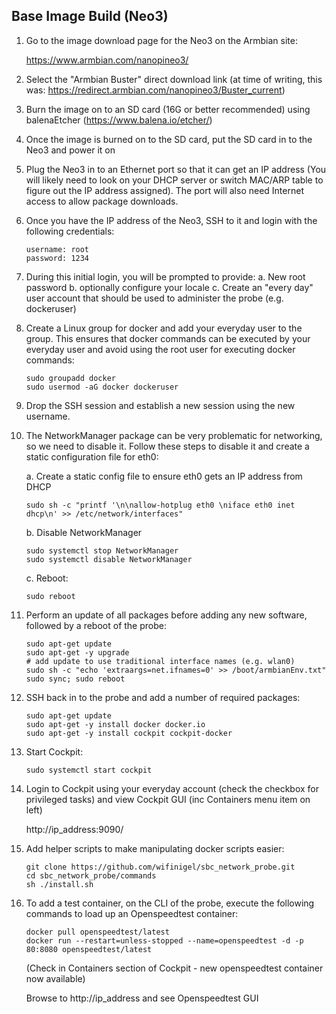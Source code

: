 
## Base Image Build (Neo3)

1. Go to the image download page for the Neo3 on the Armbian site:

    https://www.armbian.com/nanopineo3/

2. Select the "Armbian Buster" direct download link (at time of writing, this was: https://redirect.armbian.com/nanopineo3/Buster_current)

3. Burn the image on to an SD card (16G or better recommended) using balenaEtcher (https://www.balena.io/etcher/)

4. Once the image is burned on to the SD card, put the SD card in to the Neo3 and power it on

5. Plug the Neo3 in to an Ethernet port so that it can get an IP address (You will likely need to look on your DHCP server or switch MAC/ARP table to figure out the IP address assigned). The port will also need Internet access to allow package downloads.

6. Once you have the IP address of the Neo3, SSH to it and login with the following credentials:
    ```
    username: root
    password: 1234
    ```

7. During this initial login, you will be prompted to provide:
    a. New root password
    b. optionally configure your locale
    c. Create an "every day" user account that should be used to administer the probe (e.g. dockeruser)

8. Create a Linux group for docker and add your everyday user to the group. This ensures that docker commands can be executed by your everyday user and avoid using the root user for executing docker commands:
    ```
    sudo groupadd docker
    sudo usermod -aG docker dockeruser
    ```

9. Drop the SSH session and establish a new session using the new username.

10. The NetworkManager package can be very problematic for networking, so we need to disable it. Follow these steps to disable it and create a static configuration file for eth0:

    a. Create a static config file to ensure eth0 gets an IP address from DHCP

    ```
    sudo sh -c "printf '\n\nallow-hotplug eth0 \niface eth0 inet dhcp\n' >> /etc/network/interfaces"
    ```

    b. Disable NetworkManager
    ```
    sudo systemctl stop NetworkManager
    sudo systemctl disable NetworkManager
    ```

    c. Reboot:

    ```
    sudo reboot
    ```

11. Perform an update of all packages before adding any new software, followed by a reboot of the probe:
    ```
    sudo apt-get update
    sudo apt-get -y upgrade
    # add update to use traditional interface names (e.g. wlan0)
    sudo sh -c "echo 'extraargs=net.ifnames=0' >> /boot/armbianEnv.txt"
    sudo sync; sudo reboot
    ```
12. SSH back in to the probe and add a number of required packages:
    ```
    sudo apt-get update
    sudo apt-get -y install docker docker.io 
    sudo apt-get -y install cockpit cockpit-docker
    ```
13. Start Cockpit:
    ```
    sudo systemctl start cockpit
    ```
14. Login to Cockpit using your everyday account (check the checkbox for privileged tasks) and view Cockpit GUI (inc Containers menu item on left)

    http://ip_address:9090/

15. Add helper scripts to make manipulating docker scripts easier:

    ```
    git clone https://github.com/wifinigel/sbc_network_probe.git
    cd sbc_network_probe/commands
    sh ./install.sh
    ```

16. To add a test container, on the CLI of the probe, execute the following commands to load up an Openspeedtest container:
    ```
    docker pull openspeedtest/latest
    docker run --restart=unless-stopped --name=openspeedtest -d -p 80:8080 openspeedtest/latest
    ```
    (Check in Containers section of Cockpit - new openspeedtest container now available)

    Browse to http://ip_address and see Openspeedtest GUI




